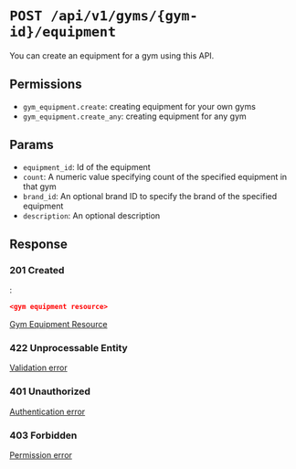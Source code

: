 # `POST /api/v1/gyms/{gym-id}/equipment`
You can create an equipment for a gym using this API.


## Permissions

- `gym_equipment.create`: creating equipment for your own gyms
- `gym_equipment.create_any`: creating equipment for any gym

## Params

- `equipment_id`: Id of the equipment
- `count`: A numeric value specifying count of the specified equipment in that gym
- `brand_id`: An optional brand ID to specify the brand of the specified equipment
- `description`: An optional description

## Response

### 201 Created
:
```json
<gym equipment resource>
```

[Gym Equipment Resource](../../resources/gym_equipment.md)

### 422 Unprocessable Entity
[Validation error](../../validation-errors.md)

### 401 Unauthorized
[Authentication error](../../authentication-errors.md)

### 403 Forbidden
[Permission error](../../permission-errors.md)
